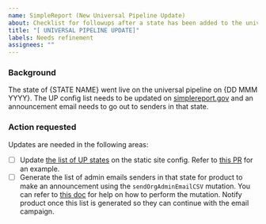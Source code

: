 ```yaml
---
name: SimpleReport (New Universal Pipeline Update)
about: Checklist for followups after a state has been added to the universal pipeline
title: "[ UNIVERSAL PIPELINE UPDATE]"
labels: Needs refinement
assignees: ""
---
```


### Background

The state of {STATE NAME} went live on the universal pipeline on {DD MMM YYYY}.
The UP config list needs to be updated on [simplereport.gov](simplereport.gov) and
an announcement email needs to go out to senders in that state.

### Action requested

Updates are needed in the following areas:

- [ ] Update [the list of UP states](https://github.com/CDCgov/prime-simplereport-site/blob/a745bf8383ae9c0a10dcfa26a48340dd9c905d64/_config.yml#L61) on the static site config. Refer to [this PR](https://github.com/CDCgov/prime-simplereport-site/pull/713) for an example.
- [ ] Generate the list of admin emails senders in that state for product to make an announcement using the `sendOrgAdminEmailCSV` mutation. You can refer to [this doc](https://github.com/cdcent/simplereport_docs/wiki/Support-requests#generating-outreach-email-csvs) for help on how to perform the mutation. Notify product once this list is generated so they can continue with the email campaign.
